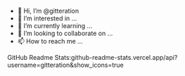 - 👋 Hi, I’m @gitteration
- 👀 I’m interested in ...
- 🌱 I’m currently learning ...
- 💞️ I’m looking to collaborate on ...
- 📫 How to reach me ...

GitHub Readme Stats:github-readme-stats.vercel.app/api?username=gitteration&show_icons=true
<!---
gitteration/gitteration is a ✨ special ✨ repository because its `README.md` (this file) appears on your GitHub profile.
You can click the Preview link to take a look at your changes.
--->
